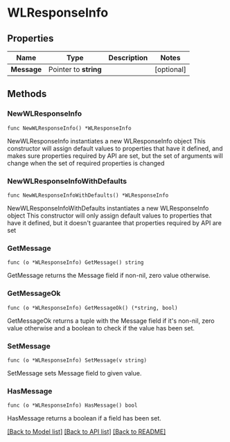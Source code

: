 # WLResponseInfo

## Properties

Name | Type | Description | Notes
------------ | ------------- | ------------- | -------------
**Message** | Pointer to **string** |  | [optional] 

## Methods

### NewWLResponseInfo

`func NewWLResponseInfo() *WLResponseInfo`

NewWLResponseInfo instantiates a new WLResponseInfo object
This constructor will assign default values to properties that have it defined,
and makes sure properties required by API are set, but the set of arguments
will change when the set of required properties is changed

### NewWLResponseInfoWithDefaults

`func NewWLResponseInfoWithDefaults() *WLResponseInfo`

NewWLResponseInfoWithDefaults instantiates a new WLResponseInfo object
This constructor will only assign default values to properties that have it defined,
but it doesn't guarantee that properties required by API are set

### GetMessage

`func (o *WLResponseInfo) GetMessage() string`

GetMessage returns the Message field if non-nil, zero value otherwise.

### GetMessageOk

`func (o *WLResponseInfo) GetMessageOk() (*string, bool)`

GetMessageOk returns a tuple with the Message field if it's non-nil, zero value otherwise
and a boolean to check if the value has been set.

### SetMessage

`func (o *WLResponseInfo) SetMessage(v string)`

SetMessage sets Message field to given value.

### HasMessage

`func (o *WLResponseInfo) HasMessage() bool`

HasMessage returns a boolean if a field has been set.


[[Back to Model list]](../README.md#documentation-for-models) [[Back to API list]](../README.md#documentation-for-api-endpoints) [[Back to README]](../README.md)


